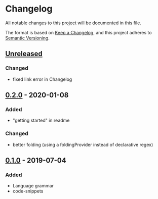 # Changelog
All notable changes to this project will be documented in this file.

The format is based on [Keep a Changelog](https://keepachangelog.com/en/1.0.0/),
and this project adheres to [Semantic Versioning](https://semver.org/spec/v2.0.0.html).

## [Unreleased]
### Changed
- fixed link error in Changelog

## [0.2.0] - 2020-01-08
### Added
- "getting started" in readme
### Changed
- better folding (using a foldingProvider instead of declarative regex)

## [0.1.0] - 2019-07-04
### Added
- Language grammar
- code-snippets

[Unreleased]: https://github.com/nils-a/vscode-firstspirit/compare/master...develop
[0.2.0]: https://github.com/nils-a/vscode-firstspirit/compare/master@%7B2019-07-04%7D...0.2.0
[0.1.0]: https://github.com/nils-a/vscode-firstspirit/tree/master@%7B2019-07-04%7D
